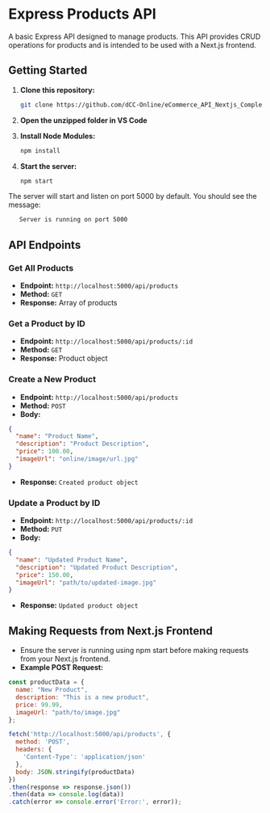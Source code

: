 # Express Products API

A basic Express API designed to manage products. This API provides CRUD operations for products and is intended to be used with a Next.js frontend.

## Getting Started

1. **Clone this repository:**
   ```bash
   git clone https://github.com/dCC-Online/eCommerce_API_Nextjs_Complete
   
2. **Open the unzipped folder in VS Code**
   
3. **Install Node Modules:**
   ```bash
   npm install

4. **Start the server:**
   ```bash
   npm start

The server will start and listen on port 5000 by default. You should see the message:
```bash
   Server is running on port 5000
```

## API Endpoints

### Get All Products

- **Endpoint:** `http://localhost:5000/api/products`
- **Method:** `GET`
- **Response:** Array of products

### Get a Product by ID

- **Endpoint:** `http://localhost:5000/api/products/:id`
- **Method:** `GET`
- **Response:** Product object

### Create a New Product

- **Endpoint:** `http://localhost:5000/api/products`
- **Method:** `POST`
- **Body:**
```json
{
  "name": "Product Name",
  "description": "Product Description",
  "price": 100.00,
  "imageUrl": "online/image/url.jpg"
}
```
- **Response:** `Created product object`

### Update a Product by ID

- **Endpoint:** `http://localhost:5000/api/products/:id`
- **Method:** `PUT`
- **Body:**
```json
{
  "name": "Updated Product Name",
  "description": "Updated Product Description",
  "price": 150.00,
  "imageUrl": "path/to/updated-image.jpg"
}
```
- **Response:** `Updated product object`

## Making Requests from Next.js Frontend

- Ensure the server is running using npm start before making requests from your Next.js frontend.
- **Example POST Request:**
```javascript
const productData = {
  name: "New Product",
  description: "This is a new product",
  price: 99.99,
  imageUrl: "path/to/image.jpg"
};

fetch('http://localhost:5000/api/products', {
  method: 'POST',
  headers: {
    'Content-Type': 'application/json'
  },
  body: JSON.stringify(productData)
})
.then(response => response.json())
.then(data => console.log(data))
.catch(error => console.error('Error:', error));
```
